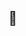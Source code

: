 ## 👋

<!--
**cercyl/cercyl** is a ✨ _special_ ✨ repository because its `README.md` (this file) appears on your GitHub profile.

- 🌱 I’m currently learning pharmacy things
- 😄 Pronouns: she/her
- ⚡ Fun fact: i am very cool
